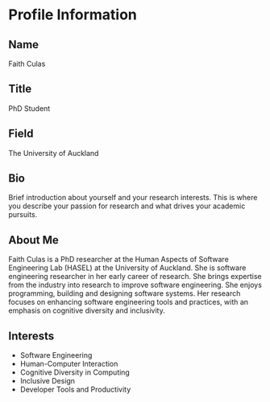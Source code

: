 # Profile Information

## Name
Faith Culas

## Title
PhD Student

## Field
The University of Auckland

## Bio
Brief introduction about yourself and your research interests. This is where you describe your passion for research and what drives your academic pursuits.

## About Me
Faith Culas is a PhD researcher at the Human Aspects of Software Engineering Lab (HASEL) at the University of Auckland. She is software engineering researcher in her early career of research. She brings expertise from the industry into research to improve software engineering. She enjoys programming, building and designing software systems. Her research focuses on enhancing software engineering tools and practices, with an emphasis on cognitive diversity and inclusivity.

## Interests
- Software Engineering
- Human-Computer Interaction
- Cognitive Diversity in Computing
- Inclusive Design
- Developer Tools and Productivity
